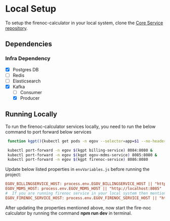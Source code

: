 # Local Setup

To setup the firenoc-calculator in your local system, clone the [Core Service repository](https://github.com/egovernments/core-services).

## Dependencies

### Infra Dependency

- [x] Postgres DB
- [ ] Redis
- [ ] Elasticsearch
- [x] Kafka
  - [ ] Consumer
  - [x] Producer

## Running Locally

To run the firenoc-calculator services locally, you need to run the below command to port forward below services

```bash
 function kgpt(){kubectl get pods -n egov --selector=app=$1 --no-headers=true | head -n1 | awk '{print $1}'}

 kubectl port-forward -n egov $(kgpt billing-service) 8084:8080 &
 kubectl port-forward -n egov $(kgpt egov-mdms-service) 8085:8080 &
 kubectl port-forward -n egov $(kgpt firenoc-service) 8086:8080
``` 

Update below listed properties in `envVariables.js` before running the project:

```ini
EGOV_BILLINGSERVICE_HOST: process.env.EGOV_BILLINGSERVICE_HOST || "http://localhost:8084"
EGOV_MDMS_HOST: process.env.EGOV_MDMS_HOST || "http://localhost:8085"
#  If you are running firenoc service in your local system then mention server port of it
EGOV_FIRENOC_SERVICE_HOST: process.env.EGOV_FIRENOC_SERVICE_HOST || "http://localhost:8086",
```

After updating the properties mentioned above, now start the fire-noc calculator by running the command **npm run dev** in terminal.